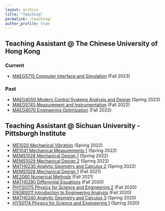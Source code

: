 ```yaml
---
layout: archive
title: "Teaching"
permalink: /teaching/
author_profile: true
---
```


## Teaching Assistant @ The Chinese University of Hong Kong

<!-- ## Current -->

### Current
- [MAEG5715 Computer Interface and Simulation](http://Liuchao-JIN.github.io/files/teaching/2023F_MAEG5715.pdf) (Fall 2023)

### Past
- [MAEG4050 Modern Control Systems Analysis and Design](http://Liuchao-JIN.github.io/files/teaching/2023S_MAEG4050.pdf) (Spring 2023)
- [MAEG5745 Measurement and Instrumentation](http://Liuchao-JIN.github.io/files/teaching/2022F_MAEG5745.pdf) (Fall 2022)
- [MAEG4070 Engineering Optimization](http://Liuchao-JIN.github.io/files/teaching/2022F_MAEG4070.pdf) (Fall 2022)

<!-- ## Past -->

<!-- <br/> -->

## Teaching Assistant @ Sichuan University - Pittsburgh Institute
- [ME1020 Mechanical Vibration](http://Liuchao-JIN.github.io/files/teaching/2022S_ME1020.pdf) (Spring 2022)
- [ME1041 Mechanical Measurements 1](http://Liuchao-JIN.github.io/files/teaching/2022S_ME1041.pdf) (Spring 2022)
- [MEMS1028 Mechanical Design 1](http://Liuchao-JIN.github.io/files/teaching/2022S_MEMS1028.pdf) (Spring 2022)
- [MEMS1029 Mechanical Design 2](http://Liuchao-JIN.github.io/files/teaching/2022S_MEMS1029.pdf) (Spring 2022)
- [MATH0230 Analytic Geometry and Calculus 2](http://Liuchao-JIN.github.io/files/teaching/2022S_MATH0230.pdf) (Spring 2022)
- [MEMS1028 Mechanical Design 1](http://Liuchao-JIN.github.io/files/teaching/2022S_MEMS1028.pdf) (Fall 2021)
- [ME2060 Numerical Methods](http://Liuchao-JIN.github.io/files/teaching/2021F_ME2060.pdf) (Fall 2021)
- [MATH0290 Differential Equations](http://Liuchao-JIN.github.io/files/teaching/2020F_MATH0290.pdf) (Fall 2020)
- [PHYS0175 Physics for Science and Engineering 2](http://Liuchao-JIN.github.io/files/teaching/2020F_PHYS0175.pdf) (Fall 2020)
- [ENGR0011 Introduction to Engineering Analysis](http://Liuchao-JIN.github.io/files/teaching/2020F_ENGR0011.pdf) (Fall 2020)
- [MATH0240 Analytic Geometry and Calculus 3](http://Liuchao-JIN.github.io/files/teaching/2020S_MATH0240.pdf) (Spring 2020)
- [HYS0174 Physics for Science and Engineering 1](http://Liuchao-JIN.github.io/files/teaching/2020S_PHYS0174.pdf) (Spring 2020)
